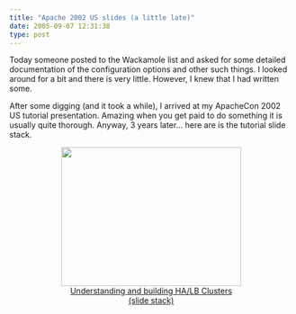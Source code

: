 ```yaml
---
title: "Apache 2002 US slides (a little late)"
date: 2005-09-07 12:31:38
type: post
---
```


<p>Today someone posted to the Wackamole list and asked for some detailed documentation of the configuration options and other such things.  I looked around for a bit and there is very little.  However, I knew that I had written some.</p>  <p>After some digging (and it took a while), I arrived at my ApacheCon 2002 US tutorial presentation.  Amazing when you get paid to do something it is usually quite thorough.  Anyway, 3 years later... here are is the tutorial slide stack.</p>  <p align="center"><a href="http://www.omniti.com/~jesus/misc/Apache2002US_HALB.pdf" border=0><img height="247" width="320" src="http://www.omniti.com/~jesus/misc/Apache2002US_HALB_p1.png"><br>Understanding and building HA/LB Clusters<br>(slide stack)</a></p>
